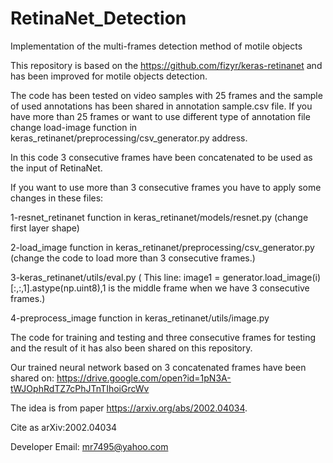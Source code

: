 # RetinaNet_Detection
Implementation of the multi-frames detection method of motile objects

This repository is based on the https://github.com/fizyr/keras-retinanet and has been improved for motile objects detection.

The code has been tested on video samples with 25 frames and the sample of used annotations has been shared in annotation sample.csv file.
If you have more than 25 frames or want to use different type of annotation file change load-image function in keras_retinanet/preprocessing/csv_generator.py address.

In this code 3 consecutive frames have been concatenated to be used as the input of RetinaNet.

If you want to use more than 3 consecutive frames you have to apply some changes in these files:

1-resnet_retinanet function in keras_retinanet/models/resnet.py (change first layer shape)

2-load_image function in keras_retinanet/preprocessing/csv_generator.py (change the code to load more than 3 consecutive frames.)

3-keras_retinanet/utils/eval.py ( This line: image1 = generator.load_image(i)[:,:,1].astype(np.uint8),1 is the middle frame when we have 3 consecutive frames.)

4-preprocess_image function in keras_retinanet/utils/image.py

The code for training and testing and three consecutive frames for testing and the result of it has also been shared on this repository.

Our trained neural network based on 3 concatenated frames have been shared on: https://drive.google.com/open?id=1pN3A-tWJOphRdTZ7cPhJTnTIhoiGrcWv

The idea is from paper https://arxiv.org/abs/2002.04034.

Cite as 	arXiv:2002.04034

Developer Email: mr7495@yahoo.com
